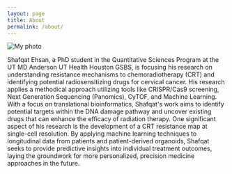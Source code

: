 ```yaml
---
layout: page
title: About
permalink: /about/
---
```

![My photo](/images/my-photo.jpg)

Shafqat Ehsan, a PhD student in the Quantitative Sciences Program at the UT MD Anderson UT Health Houston GSBS, is focusing his research on understanding resistance mechanisms to chemoradiotherapy (CRT) and identifying potential radiosensitizing drugs for cervical cancer. His research applies a methodical approach utilizing tools like CRISPR/Cas9 screening, Next Generation Sequencing (Panomics), CyTOF, and Machine Learning. With a focus on translational bioinformatics, Shafqat's work aims to identify potential targets within the DNA damage pathway and uncover existing drugs that can enhance the efficacy of radiation therapy. One significant aspect of his research is the development of a CRT resistance map at single-cell resolution. By applying machine learning techniques to longitudinal data from patients and patient-derived organoids, Shafqat seeks to provide predictive insights into individual treatment outcomes, laying the groundwork for more personalized, precision medicine approaches in the future.
